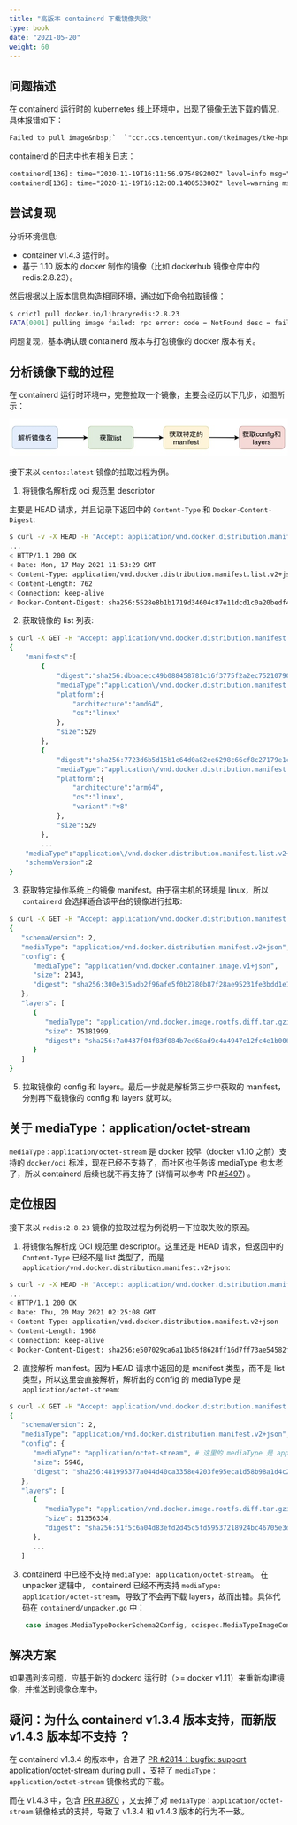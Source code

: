```yaml
---
title: "高版本 containerd 下载镜像失败"
type: book
date: "2021-05-20"
weight: 60
---
```


## 问题描述

在 containerd 运行时的 kubernetes 线上环境中，出现了镜像无法下载的情况，具体报错如下：

```txt
Failed to pull image&nbsp;`  `"ccr.ccs.tencentyun.com/tkeimages/tke-hpc-controller:v1.0.0"`  `: rpc error: code = NotFound desc = failed to pull and unpack image&nbsp;`  `"ccr.ccs.tencentyun.com/tkeimages/tke-hpc-controller:v1.0.0"`  `: failed to unpack image on snapshotter overlayfs: failed to extract layer sha256:d72a74c56330b347f7d18b64d2effd93edd695fde25dc301d52c37efbcf4844e: failed to get reader from content store: content digest sha256:2bf487c4beaa6fa7ea6e46ec1ff50029024ebf59f628c065432a16a940792b58: not found
```

containerd 的日志中也有相关日志：

```txt
containerd[136]: time="2020-11-19T16:11:56.975489200Z" level=info msg="PullImage \"redis:2.8.23\""
containerd[136]: time="2020-11-19T16:12:00.140053300Z" level=warning msg="reference for unknown type: application/octet-stream" digest="sha256:481995377a044d40ca3358e4203fe95eca1d58b98a1d4c2d9cec51c0c4569613" mediatype=application/octet-stream size=5946
```

## 尝试复现

分析环境信息:

* container v1.4.3 运行时。
* 基于 1.10 版本的 docker 制作的镜像（比如 dockerhub 镜像仓库中的 redis:2.8.23）。

然后根据以上版本信息构造相同环境，通过如下命令拉取镜像：

```bash
$ crictl pull docker.io/libraryredis:2.8.23
FATA[0001] pulling image failed: rpc error: code = NotFound desc = failed to pull and unpack image "docker.io/library/redis:2.8.23": failed to unpack image on snapshotter overlayfs: failed to extract layer sha256:4dcab49015d47e8f300ec33400a02cebc7b54cadd09c37e49eccbc655279da90: failed to get reader from content store: content digest sha256:51f5c6a04d83efd2d45c5fd59537218924bc46705e3de6ffc8bc07b51481610b: not found
```

问题复现，基本确认跟 containerd 版本与打包镜像的 docker 版本有关。

## 分析镜像下载的过程

在 containerd 运行时环境中，完整拉取一个镜像，主要会经历以下几步，如图所示：

![](1.jpg)

接下来以 `centos:latest` 镜像的拉取过程为例。

1. 将镜像名解析成 oci 规范里 descriptor

主要是 HEAD 请求，并且记录下返回中的 `Content-Type` 和 `Docker-Content-Digest`:

```bash
$ curl -v -X HEAD -H "Accept: application/vnd.docker.distribution.manifest.v2+json, application/vnd.docker.distribution.manifest.list.v2+json, application/vnd.oci.image.manifest.v1+json, application/vnd.oci.image.index.v1+json, */*" https://mirror.ccs.tencentyun.com/v2/library/centos/manifests/latest?ns=docker.io
...
< HTTP/1.1 200 OK
< Date: Mon, 17 May 2021 11:53:29 GMT
< Content-Type: application/vnd.docker.distribution.manifest.list.v2+json
< Content-Length: 762
< Connection: keep-alive
< Docker-Content-Digest: sha256:5528e8b1b1719d34604c87e11dcd1c0a20bedf46e83b5632cdeac91b8c04efc1
```

2. 获取镜像的 list 列表:

```bash
$ curl -X GET -H "Accept: application/vnd.docker.distribution.manifest.list.v2+json"  https://mirror.ccs.tencentyun.com/v2/library/centos/manifests/sha256:5528e8b1b1719d34604c87e11dcd1c0a20bedf46e83b5632cdeac91b8c04efc1
{
    "manifests":[
        {
            "digest":"sha256:dbbacecc49b088458781c16f3775f2a2ec7521079034a7ba499c8b0bb7f86875",
            "mediaType":"application\/vnd.docker.distribution.manifest.v2+json",
            "platform":{
                "architecture":"amd64",
                "os":"linux"
            },
            "size":529
        },
        {
            "digest":"sha256:7723d6b5d15b1c64d0a82ee6298c66cf8c27179e1c8a458e719041ffd08cd091",
            "mediaType":"application\/vnd.docker.distribution.manifest.v2+json",
            "platform":{
                "architecture":"arm64",
                "os":"linux",
                "variant":"v8"
            },
            "size":529
        },
        ...
    "mediaType":"application\/vnd.docker.distribution.manifest.list.v2+json",
    "schemaVersion":2
}
```

3. 获取特定操作系统上的镜像 manifest。由于宿主机的环境是 linux，所以 `containerd` 会选择适合该平台的镜像进行拉取:

```bash
$ curl -X GET -H "Accept: application/vnd.docker.distribution.manifest.v2+json"  https://mirror.ccs.tencentyun.com/v2/library/centos/manifests/sha256:dbbacecc49b08458781c16f3775f2a2ec7521079034a7ba499c8b0bb7f86875
{
   "schemaVersion": 2,
   "mediaType": "application/vnd.docker.distribution.manifest.v2+json",
   "config": {
      "mediaType": "application/vnd.docker.container.image.v1+json",
      "size": 2143,
      "digest": "sha256:300e315adb2f96afe5f0b2780b87f28ae95231fe3bdd1e16b9ba606307728f55"
   },
   "layers": [
      {
         "mediaType": "application/vnd.docker.image.rootfs.diff.tar.gzip",
         "size": 75181999,
         "digest": "sha256:7a0437f04f83f084b7ed68ad9c4a4947e12fc4e1b006b38129bac89114ec3621"
      }
   ]
}
```

5. 拉取镜像的 config 和 layers。最后一步就是解析第三步中获取的 manifest，分别再下载镜像的 config 和 layers 就可以。

## 关于 mediaType：application/octet-stream

`mediaType：application/octet-stream` 是 docker 较早（docker v1.10 之前）支持的 `docker/oci` 标准，现在已经不支持了，而社区也任务该 mediaType 也太老了，所以 containerd 后续也就不再支持了 (详情可以参考 PR [#5497](https://github.com/containerd/containerd/pull/5497)) 。

## 定位根因

接下来以 `redis:2.8.23` 镜像的拉取过程为例说明一下拉取失败的原因。

1. 将镜像名解析成 OCI 规范里 descriptor。这里还是 HEAD 请求，但返回中的 `Content-Type` 已经不是 list 类型了，而是 `application/vnd.docker.distribution.manifest.v2+json`:

```bash
$ curl -v -X HEAD -H "Accept: application/vnd.docker.distribution.manifest.v2+json, application/vnd.docker.distribution.manifest.list.v2+json, application/vnd.oci.image.manifest.v1+json, application/vnd.oci.image.index.v1+json, */*" https://mirror.ccs.tencentyun.com/v2/library/redis/manifests/2.8.23?ns=docker.io
...
< HTTP/1.1 200 OK
< Date: Thu, 20 May 2021 02:25:08 GMT
< Content-Type: application/vnd.docker.distribution.manifest.v2+json 
< Content-Length: 1968
< Connection: keep-alive
< Docker-Content-Digest: sha256:e507029ca6a11b85f8628ff16d7ff73ae54582f16fd757e64431f5ca6d27a13c
```

2. 直接解析 manifest。因为 HEAD 请求中返回的是 manifest 类型，而不是 list 类型，所以这里会直接解析，解析出的 config 的 mediaType 是 `application/octet-stream`:

```bash
$ curl -X GET -H "Accept: application/vnd.docker.distribution.manifest.v2+json"  https://mirror.ccs.tencentyun.com/v2/library/redis/manifests/sha256:e507029ca6a11b85f8628ff16d7ff73ae54582f16fd757e64431f5ca6d27a13c
{
   "schemaVersion": 2,
   "mediaType": "application/vnd.docker.distribution.manifest.v2+json",
   "config": {
      "mediaType": "application/octet-stream", # 这里的 mediaType 是 application/octet-stream
      "size": 5946,
      "digest": "sha256:481995377a044d40ca3358e4203fe95eca1d58b98a1d4c2d9cec51c0c4569613"
   },
   "layers": [
      {
         "mediaType": "application/vnd.docker.image.rootfs.diff.tar.gzip",
         "size": 51356334,
         "digest": "sha256:51f5c6a04d83efd2d45c5fd59537218924bc46705e3de6ffc8bc07b51481610b"
      },
      ...
   ]
```
 
3. containerd 中已经不支持 `mediaType: application/octet-stream`。 在 unpacker 逻辑中， containerd 已经不再支持 `mediaType: application/octet-stream`，导致了不会再下载 layers，故而出错。具体代码在 `containerd/unpacker.go` 中：

```go
    case images.MediaTypeDockerSchema2Config, ocispec.MediaTypeImageConfig:
```

## 解决方案

如果遇到该问题，应基于新的 dockerd 运行时（>= docker v1.11）来重新构建镜像，并推送到镜像仓库中。

## 疑问：为什么 containerd v1.3.4 版本支持，而新版 v1.4.3 版本却不支持 ？

在 containerd v1.3.4 的版本中，合进了 [PR #2814：bugfix: support application/octet-stream during pull](https://github.com/containerd/containerd/pull/2814) ，支持了 `mediaType：application/octet-stream` 镜像格式的下载。

而在 v1.4.3 中，包含 [PR #3870](https://github.com/containerd/containerd/pull/3870) ，又去掉了对 `mediaType：application/octet-stream` 镜像格式的支持，导致了 v1.3.4 和 v1.4.3 版本的行为不一致。